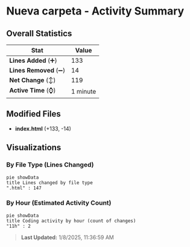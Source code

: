 # Nueva carpeta - Activity Summary 

## Overall Statistics

| Stat                   | Value                                                             |
| ---------------------- | ----------------------------------------------------------------- |
| **Lines Added** (➕)   | 133                                          |
| **Lines Removed** (➖) | 14                                        |
| **Net Change** (↕)    | 119                |
| **Active Time** (⌚)   | 1 minute |


## Modified Files
- **index.html** (+133, -14)

## Visualizations

### By File Type (Lines Changed)

```mermaid
pie showData
title Lines changed by file type
".html" : 147
```

### By Hour (Estimated Activity Count)

```mermaid
pie showData
title Coding activity by hour (count of changes)
"11h" : 2
```


> **Last Updated:** 1/8/2025, 11:36:59 AM